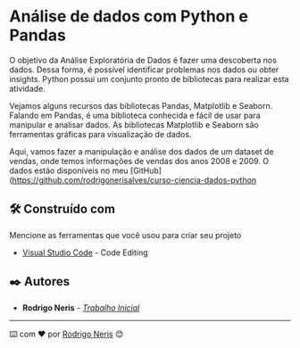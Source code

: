 # Análise de dados com Python e Pandas 


O objetivo da Análise Exploratória de Dados é fazer uma descoberta nos dados. Dessa forma, é possível identificar problemas nos dados ou obter insights. Python possui um conjunto pronto de bibliotecas para realizar esta atividade.

Vejamos alguns recursos das bibliotecas Pandas, Matplotlib e Seaborn. Falando em Pandas, é uma biblioteca conhecida e fácil de usar para manipular e analisar dados. As bibliotecas Matplotlib e Seaborn são ferramentas gráficas para visualização de dados.

Aqui, vamos fazer a manipulação e análise dos dados de um dataset de vendas, onde temos informações de vendas dos anos 2008 e 2009. O dados estão disponíveis no meu [GitHub](https://github.com/rodrigonerisalves/curso-ciencia-dados-python

## 🛠️ Construído com

Mencione as ferramentas que você usou para criar seu projeto

* [Visual Studio Code](https://code.visualstudio.com/) - Code Editing


## ✒️ Autores


* **Rodrigo Neris** -  [*Trabalho Inicial*](https://github.com/rodrigonerisalves)
---
⌨️ com ❤️ por [Rodrigo Neris](www.linkedin.com/in/rodrigo-neris) 😊